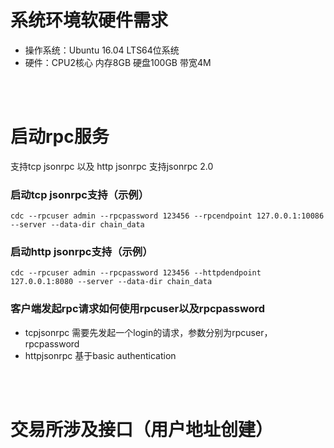 # 系统环境软硬件需求
* 操作系统：Ubuntu 16.04 LTS64位系统
* 硬件：CPU2核心  内存8GB  硬盘100GB  带宽4M

<br/>
<br/>

# 启动rpc服务
支持tcp jsonrpc 以及 http jsonrpc
支持jsonrpc 2.0

### 启动tcp jsonrpc支持（示例）
    cdc --rpcuser admin --rpcpassword 123456 --rpcendpoint 127.0.0.1:10086 --server --data-dir chain_data

### 启动http jsonrpc支持（示例）
    cdc --rpcuser admin --rpcpassword 123456 --httpdendpoint 127.0.0.1:8080 --server --data-dir chain_data

### 客户端发起rpc请求如何使用rpcuser以及rpcpassword
* tcpjsonrpc
需要先发起一个login的请求，参数分别为rpcuser，rpcpassword
* httpjsonrpc
基于basic authentication

<br/>
<br/>

# 交易所涉及接口（用户地址创建）
